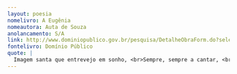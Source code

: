 ```yaml
---
layout: poesia
nomelivro: A Eugênia
nomeautora: Auta de Souza
anolancamento: S/A
link: http://www.dominiopublico.gov.br/pesquisa/DetalheObraForm.do?select_action=&co_obra=81640
fontelivro: Domínio Público
quote: |
  Imagem santa que entrevejo em sonho, <br>Sempre, sempre a cantar, <br>Criatura inocente, anjo risonho, <br>Que me ensinaste a amar!
---
```

